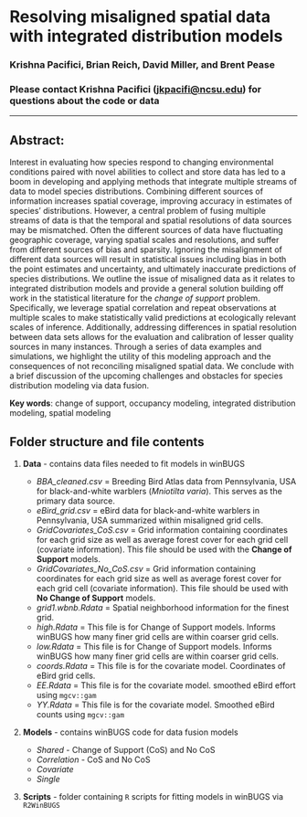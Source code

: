 # Resolving misaligned spatial data with integrated distribution models  

### Krishna Pacifici, Brian Reich, David Miller, and Brent Pease  

### Please contact Krishna Pacifici (jkpacifi@ncsu.edu) for questions about the code or data  

---  

## Abstract:  
Interest in evaluating how species respond to changing environmental conditions paired with novel abilities to collect and store data has led to a boom in developing and applying methods that integrate multiple streams of data to model species distributions. Combining different sources of information increases spatial coverage, improving accuracy in estimates of species’ distributions.  However, a central problem of fusing multiple streams of data is that the temporal and spatial resolutions of data sources may be mismatched.  Often the different sources of data have fluctuating geographic coverage, varying spatial scales and resolutions, and suffer from different sources of bias and sparsity.  Ignoring the misalignment of different data sources will result in statistical issues including bias in both the point estimates and uncertainty, and ultimately inaccurate predictions of species distributions.  We outline the issue of misaligned data as it relates to integrated distribution models and provide a general solution building off work in the statistical literature for the *change of support* problem.  Specifically, we leverage spatial correlation and repeat observations at multiple scales to make statistically valid predictions at ecologically relevant scales of inference.  Additionally, addressing differences in spatial resolution between data sets allows for the evaluation and calibration of lesser quality sources in many instances. Through a series of data examples and simulations, we highlight the utility of this modeling approach and the consequences of not reconciling misaligned spatial data. We conclude with a brief discussion of the upcoming challenges and obstacles for species distribution modeling via data fusion.  

**Key words**: change of support, occupancy modeling, integrated distribution modeling, spatial modeling

## Folder structure and file contents

1. **Data** - contains data files needed to fit models in winBUGS   
   * *BBA_cleaned.csv* = Breeding Bird Atlas data from Pennsylvania, USA for black-and-white warblers (*Mniotilta varia*). This serves as the primary data source.    
   * *eBird_grid.csv* = eBird data for black-and-white warblers in Pennsylvania, USA summarized within misaligned grid cells.    
   * *GridCovariates_CoS.csv* = Grid information containing coordinates for each grid size as well as average forest cover for each grid cell (covariate information). This file should be used with the **Change of Support** models. 
   * *GridCovariates_No_CoS.csv* = Grid information containing coordinates for each grid size as well as average forest cover for each grid cell (covariate information). This file should be used with **No Change of Support** models.    
   * *grid1.wbnb.Rdata* = Spatial neighborhood information for the finest grid.    
   * *high.Rdata* = This file is for Change of Support models. Informs winBUGS how many finer grid cells are within coarser grid cells.    
   * *low.Rdata* = This file is for Change of Support models. Informs winBUGS how many finer grid cells are within coarser grid cells.   
   * *coords.Rdata* = This file is for the covariate model. Coordinates of eBird grid cells.  
   * *EE.Rdata* = This file is for the covariate model. smoothed eBird effort using `mgcv::gam`    
   * *YY.Rdata* = This file is for the covariate model. Smoothed eBird counts using `mgcv::gam`    
   
2. **Models** - contains winBUGS code for data fusion models    
   * *Shared* - Change of Support (CoS) and No CoS    
   * *Correlation* - CoS and No CoS    
   * *Covariate*    
   * *Single*     
3. **Scripts** - folder containing `R` scripts for fitting models in winBUGS via `R2WinBUGS`



